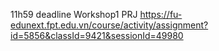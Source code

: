 11h59 deadline Workshop1 PRJ
https://fu-edunext.fpt.edu.vn/course/activity/assignment?id=5856&classId=9421&sessionId=49980
